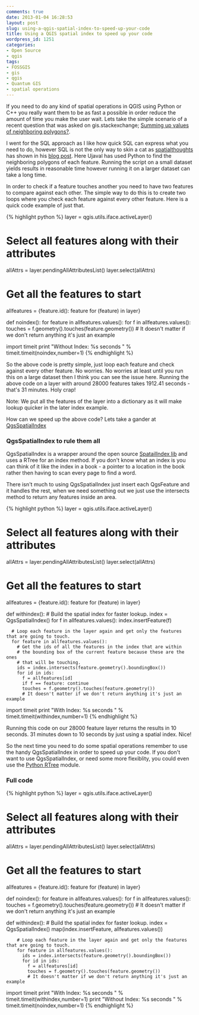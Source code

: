 ```yaml
---
comments: true
date: 2013-01-04 16:28:53
layout: post
slug: using-a-qgis-spatial-index-to-speed-up-your-code
title: Using a QGIS spatial index to speed up your code
wordpress_id: 1251
categories:
- Open Source
- qgis
tags:
- FOSSGIS
- gis
- qgis
- Quantum GIS
- spatial operations
---
```


If you need to do any kind of spatial operations in QGIS using Python or C++ you really want them to be as fast a possible in order reduce the amount of time you make the user wait. Lets take the simple scenario of a recent question that was asked on gis.stackexchange; [Summing up values of neighboring polygons?](http://gis.stackexchange.com/questions/44832/how-to-sum-up-values-of-neighbouring-polygons).

I went for the SQL approach as I like how quick SQL can express what you need to do, however SQL is not the only way to skin a cat as [spatialthoughts](http://gis.stackexchange.com/users/5160/spatialthoughts) has shown in his [blog post](http://qgistips.spatialthoughts.com/2012/12/find-neighbor-polygons-in-layer-in-qgis.html). Here Ujaval has used Python to find the neighboring polygons of each feature. Running the script on a small dataset yields results in reasonable time however running it on a larger dataset can take a long time.

In order to check if a feature touches another you need to have two features to compare against each other. The simple way to do this is to create two loops where you check each feature against every other feature. Here is a quick code example of just that.

{% highlight python %}
layer = qgis.utils.iface.activeLayer()
# Select all features along with their attributes
allAttrs = layer.pendingAllAttributesList()
layer.select(allAttrs)
# Get all the features to start
allfeatures = {feature.id(): feature for (feature) in layer}

def noindex():
    for feature in allfeatures.values():
        for f in allfeatures.values():
            touches = f.geometry().touches(feature.geometry())
            # It doesn't matter if we don't return anything it's just an example

import timeit
print "Without Index: %s seconds " % timeit.timeit(noindex,number=1)
{% endhighlight %}

So the above code is pretty simple, just loop each feature and check against every other feature. No worries. No worries at least until you run this on a large dataset then I think you can see the issue here. Running the above code on a layer with around 28000 features takes 1912.41 seconds - that's 31 minutes. Holy crap!

Note: We put all the features of the layer into a dictionary as it will make lookup quicker in the later index example.

How can we speed up the above code? Lets take a gander at [QgsSpatialIndex](http://www.qgis.org/api/classQgsSpatialIndex.html)

### QgsSpatialIndex to rule them all

QgsSpatialIndex is a wrapper around the open source [SpatailIndex lib](http://libspatialindex.github.com/) and uses a RTree for an index method. If you don't know what an index is you can think of it like the index in a book - a pointer to a location in the book rather then having to scan every page to find a word.

There isn't much to using QgsSpatialIndex just insert each QgsFeature and it handles the rest, when we need something out we just use the intersects method to return any features inside an area.

{% highlight python %}
  layer = qgis.utils.iface.activeLayer()
  # Select all features along with their attributes
  allAttrs = layer.pendingAllAttributesList()
  layer.select(allAttrs)
  # Get all the features to start
  allfeatures = {feature.id(): feature for (feature) in layer}

  def withindex():
      # Build the spatial index for faster lookup.
      index = QgsSpatialIndex()
      for f in allfeatures.values():
              index.insertFeature(f)

      # Loop each feature in the layer again and get only the features that are going to touch.
      for feature in allfeatures.values():
        # Get the ids of all the features in the index that are within
        # the bounding box of the current feature because these are the ones
        # that will be touching.
        ids = index.intersects(feature.geometry().boundingBox())
        for id in ids:
          f = allfeatures[id]
          if f == feature: continue
          touches = f.geometry().touches(feature.geometry())
          # It doesn't matter if we don't return anything it's just an example

  import timeit
  print "With Index: %s seconds " % timeit.timeit(withindex,number=1)
{% endhighlight %}

Running this code on our 28000 feature layer returns the results in 10 seconds. 31 minutes down to 10 seconds by just using a spatial index. Nice!

So the next time you need to do some spatial operations remember to use the handy QgsSpatialIndex in order to speed up your code. If you don't want to use QgsSpatialIndex, or need some more flexiblity, you could even use the [Python RTree](http://toblerity.github.com/rtree/index.html) module.

### Full code

{% highlight python %}
  layer = qgis.utils.iface.activeLayer()

  # Select all features along with their attributes
  allAttrs = layer.pendingAllAttributesList()
  layer.select(allAttrs)
  # Get all the features to start
  allfeatures = {feature.id(): feature for (feature) in layer}

  def noindex():
    	for feature in allfeatures.values():
    		for f in allfeatures.values():
    			touches = f.geometry().touches(feature.geometry())
    			# It doesn't matter if we don't return anything it's just an example

  def withindex():
    	# Build the spatial index for faster lookup.
    	index = QgsSpatialIndex()
    	map(index.insertFeature, allfeatures.values())

    	# Loop each feature in the layer again and get only the features that are going to touch.
    	for feature in allfeatures.values():
    	  ids = index.intersects(feature.geometry().boundingBox())
    	  for id in ids:
    	    f = allfeatures[id]
    	    touches = f.geometry().touches(feature.geometry())
    	    # It doesn't matter if we don't return anything it's just an example

  import timeit
  print "With Index: %s seconds " % timeit.timeit(withindex,number=1)
  print "Without Index: %s seconds " % timeit.timeit(noindex,number=1)
{% endhighlight %}


